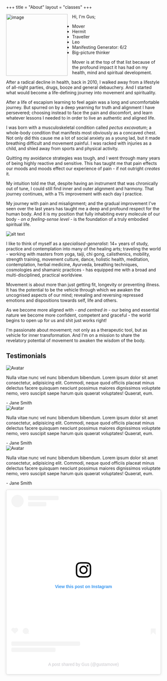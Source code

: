 +++
title = "About"
layout = "classes"
+++

<div class="article__head" style="">
    <img src="/images/gus.jpg" alt="image" height="200px" width="200px" style="float: left; margin-right: 15px;">
</div>



Hi, 
I'm Gus;


- Mover
- Hermit
- Traveller
- Leo
- Manifesting Generator: 6/2
- Big-picture thinker

Mover is at the top of that list because of the profound impact it has had on my health, mind and spiritual development. 

After a radical decline in health, back in 2010, I walked away from a lifestyle of all-night parties, drugs, booze and general debauchery. And I started what would become a life-defining journey into movement and spirituality. 

After a life of escapism learning to feel again was a long and uncomfortable journey. But spurred on by a deep yearning for truth and alignment I have persevered; choosing instead to face the pain and discomfort, and learn whatever lessons I needed to in order to live an authentic and aligned life. 

I was born with a musculoskeletal condition called *pectus excavatum*; a whole-body condition that manifests most obviously as a concaved chest. Not only did this cause me a lot of social anxiety as a young lad, but it made breathing difficult and movement painful. I was racked with injuries as a child, and shied away from sports and physical activity. 

Quitting my avoidance strategies was tough, and I went through many years of being highly reactive and sensitive. This has taught me that pain effects our moods and moods effect our experience of pain - if not outright *creates* it. 

My intuition told me that, despite having an instrument that was chronically out of tune, I could still find inner and outer alignment and harmony. That journey continues, with a 1% improvement with each day I practice. 

My journey with pain and misalignment; and the gradual improvement I've seen over the last years has taught me a deep and profound respect for the human body. And it is my position that fully inhabiting every molecule of our body - *on a feeling-sense level* - is the foundation of a truly embodied spiritual life. 

![alt text](/images/gusbridge.jpg)

I like to think of myself as a *specialised-generalist*: 14+ years of study, practice and contemplation into many of the healing arts; traveling the world - working with masters from yoga, taiji, chi gong, calisthenics, mobility, strength training, movement culture, dance, holistic health, meditation, contemplation, herbal medicine, Ayurveda, breathing techniques, cosmologies and shamanic practices - has equipped me with a broad and multi-disciplined, practical worldview. 

Movement is about more than just getting fit, longevity or preventing illness. It has the potential to be the vehicle through which we awaken the uncognised aspects of our mind; revealing and reversing repressed emotions and dispositions towards self, life and others.

As we become more aligned with - *and centred in* - our being and essential nature we become more confident, competent and graceful - the world begins to open up for us and shit just works right! 

I'm passionate about movement; not only as a therapeutic tool, but as vehicle for inner transformation. And I'm on a mission to share the revelatory potential of movement to awaken the wisdom of the body. 

<!-- ![alt text](/images/58.png) -->

<!--Slider-->

   <h2>Testimonials</h2>
  <!-- Slider main container -->
<div class="swiper">
  <!-- Additional required wrapper -->
  <div class="swiper-wrapper">
    <!-- Slides -->
    <div class="swiper-slide">
      <div class="testimonial">
          <img src="/images/gus.jpg" alt="Avatar">
          <p>Nulla vitae nunc vel nunc bibendum bibendum. Lorem ipsum dolor sit amet consectetur, adipisicing elit. Commodi, neque quod officiis placeat minus delectus facere quisquam nesciunt possimus maiores dignissimos voluptate nemo, vero suscipit saepe harum quis quaerat voluptates! Quaerat, eum.</p>
          <span>- Jane Smith</span>
        </div>
      </div>
    <div class="swiper-slide">
      <div class="testimonial">
          <img src="/images/gus.jpg" alt="Avatar">
          <p>Nulla vitae nunc vel nunc bibendum bibendum. Lorem ipsum dolor sit amet consectetur, adipisicing elit. Commodi, neque quod officiis placeat minus delectus facere quisquam nesciunt possimus maiores dignissimos voluptate nemo, vero suscipit saepe harum quis quaerat voluptates! Quaerat, eum.</p>
          <span>- Jane Smith</span>
        </div>
    </div>
    <div class="swiper-slide">
      <div class="testimonial">
          <img src="/images/gus.jpg" alt="Avatar">
          <p>Nulla vitae nunc vel nunc bibendum bibendum. Lorem ipsum dolor sit amet consectetur, adipisicing elit. Commodi, neque quod officiis placeat minus delectus facere quisquam nesciunt possimus maiores dignissimos voluptate nemo, vero suscipit saepe harum quis quaerat voluptates! Quaerat, eum.</p>
          <span>- Jane Smith</span>
        </div>
    </div>
  </div>
  <!-- If we need pagination -->

  <!-- If we need navigation buttons -->
  <div class="swiper-button-prev"></div>
  <div class="swiper-button-next"></div>

  <!-- If we need scrollbar -->
  <div class="swiper-scrollbar"></div>
</div>
    
  <link
  rel="stylesheet"
  href="https://cdn.jsdelivr.net/npm/swiper@10/swiper-bundle.min.css"
/>

<script src="https://cdn.jsdelivr.net/npm/swiper@10/swiper-bundle.min.js"></script>

<script>
  const swiper = new Swiper('.swiper', {
  // Optional parameters
  direction: 'vertical',
  loop: true,

  // If we need pagination
  pagination: {
    el: '.swiper-pagination',
  },

  // Navigation arrows
  navigation: {
    nextEl: '.swiper-button-next',
    prevEl: '.swiper-button-prev',
  },

  // And if we need scrollbar
  scrollbar: {
    el: '.swiper-scrollbar',
  },
});

  </script>

<!--Instagram Feed-->
<div class="ifeeddiv">
<p class="ifeed" ><blockquote class="instagram-media" data-instgrm-captioned data-instgrm-permalink="https://www.instagram.com/p/CoVR5-_smFq/?utm_source=ig_embed&amp;utm_campaign=loading" data-instgrm-version="14" style=" background:#FFF; border:0; border-radius:3px; box-shadow:0 0 1px 0 rgba(0,0,0,0.5),0 1px 10px 0 rgba(0,0,0,0.15); margin: 1px; max-width:540px; min-width:326px; padding:0; width:99.375%; width:-webkit-calc(100% - 2px); width:calc(100% - 2px);"><div style="padding:16px;"> <a href="https://www.instagram.com/p/CoVR5-_smFq/?utm_source=ig_embed&amp;utm_campaign=loading" style=" background:#FFFFFF; line-height:0; padding:0 0; text-align:center; text-decoration:none; width:100%;" target="_blank"> <div style=" display: flex; flex-direction: row; align-items: center;"> <div style="background-color: #F4F4F4; border-radius: 50%; flex-grow: 0; height: 40px; margin-right: 14px; width: 40px;"></div> <div style="display: flex; flex-direction: column; flex-grow: 1; justify-content: center;"> <div style=" background-color: #F4F4F4; border-radius: 4px; flex-grow: 0; height: 14px; margin-bottom: 6px; width: 100px;"></div> <div style=" background-color: #F4F4F4; border-radius: 4px; flex-grow: 0; height: 14px; width: 60px;"></div></div></div><div style="padding: 19% 0;"></div> <div style="display:block; height:50px; margin:0 auto 12px; width:50px;"><svg width="50px" height="50px" viewBox="0 0 60 60" version="1.1" xmlns="https://www.w3.org/2000/svg" xmlns:xlink="https://www.w3.org/1999/xlink"><g stroke="none" stroke-width="1" fill="none" fill-rule="evenodd"><g transform="translate(-511.000000, -20.000000)" fill="#000000"><g><path d="M556.869,30.41 C554.814,30.41 553.148,32.076 553.148,34.131 C553.148,36.186 554.814,37.852 556.869,37.852 C558.924,37.852 560.59,36.186 560.59,34.131 C560.59,32.076 558.924,30.41 556.869,30.41 M541,60.657 C535.114,60.657 530.342,55.887 530.342,50 C530.342,44.114 535.114,39.342 541,39.342 C546.887,39.342 551.658,44.114 551.658,50 C551.658,55.887 546.887,60.657 541,60.657 M541,33.886 C532.1,33.886 524.886,41.1 524.886,50 C524.886,58.899 532.1,66.113 541,66.113 C549.9,66.113 557.115,58.899 557.115,50 C557.115,41.1 549.9,33.886 541,33.886 M565.378,62.101 C565.244,65.022 564.756,66.606 564.346,67.663 C563.803,69.06 563.154,70.057 562.106,71.106 C561.058,72.155 560.06,72.803 558.662,73.347 C557.607,73.757 556.021,74.244 553.102,74.378 C549.944,74.521 548.997,74.552 541,74.552 C533.003,74.552 532.056,74.521 528.898,74.378 C525.979,74.244 524.393,73.757 523.338,73.347 C521.94,72.803 520.942,72.155 519.894,71.106 C518.846,70.057 518.197,69.06 517.654,67.663 C517.244,66.606 516.755,65.022 516.623,62.101 C516.479,58.943 516.448,57.996 516.448,50 C516.448,42.003 516.479,41.056 516.623,37.899 C516.755,34.978 517.244,33.391 517.654,32.338 C518.197,30.938 518.846,29.942 519.894,28.894 C520.942,27.846 521.94,27.196 523.338,26.654 C524.393,26.244 525.979,25.756 528.898,25.623 C532.057,25.479 533.004,25.448 541,25.448 C548.997,25.448 549.943,25.479 553.102,25.623 C556.021,25.756 557.607,26.244 558.662,26.654 C560.06,27.196 561.058,27.846 562.106,28.894 C563.154,29.942 563.803,30.938 564.346,32.338 C564.756,33.391 565.244,34.978 565.378,37.899 C565.522,41.056 565.552,42.003 565.552,50 C565.552,57.996 565.522,58.943 565.378,62.101 M570.82,37.631 C570.674,34.438 570.167,32.258 569.425,30.349 C568.659,28.377 567.633,26.702 565.965,25.035 C564.297,23.368 562.623,22.342 560.652,21.575 C558.743,20.834 556.562,20.326 553.369,20.18 C550.169,20.033 549.148,20 541,20 C532.853,20 531.831,20.033 528.631,20.18 C525.438,20.326 523.257,20.834 521.349,21.575 C519.376,22.342 517.703,23.368 516.035,25.035 C514.368,26.702 513.342,28.377 512.574,30.349 C511.834,32.258 511.326,34.438 511.181,37.631 C511.035,40.831 511,41.851 511,50 C511,58.147 511.035,59.17 511.181,62.369 C511.326,65.562 511.834,67.743 512.574,69.651 C513.342,71.625 514.368,73.296 516.035,74.965 C517.703,76.634 519.376,77.658 521.349,78.425 C523.257,79.167 525.438,79.673 528.631,79.82 C531.831,79.965 532.853,80.001 541,80.001 C549.148,80.001 550.169,79.965 553.369,79.82 C556.562,79.673 558.743,79.167 560.652,78.425 C562.623,77.658 564.297,76.634 565.965,74.965 C567.633,73.296 568.659,71.625 569.425,69.651 C570.167,67.743 570.674,65.562 570.82,62.369 C570.966,59.17 571,58.147 571,50 C571,41.851 570.966,40.831 570.82,37.631"></path></g></g></g></svg></div><div style="padding-top: 8px;"> <div style=" color:#3897f0; font-family:Arial,sans-serif; font-size:14px; font-style:normal; font-weight:550; line-height:18px;">View this post on Instagram</div></div><div style="padding: 12.5% 0;"></div> <div style="display: flex; flex-direction: row; margin-bottom: 14px; align-items: center;"><div> <div style="background-color: #F4F4F4; border-radius: 50%; height: 12.5px; width: 12.5px; transform: translateX(0px) translateY(7px);"></div> <div style="background-color: #F4F4F4; height: 12.5px; transform: rotate(-45deg) translateX(3px) translateY(1px); width: 12.5px; flex-grow: 0; margin-right: 14px; margin-left: 2px;"></div> <div style="background-color: #F4F4F4; border-radius: 50%; height: 12.5px; width: 12.5px; transform: translateX(9px) translateY(-18px);"></div></div><div style="margin-left: 8px;"> <div style=" background-color: #F4F4F4; border-radius: 50%; flex-grow: 0; height: 20px; width: 20px;"></div> <div style=" width: 0; height: 0; border-top: 2px solid transparent; border-left: 6px solid #f4f4f4; border-bottom: 2px solid transparent; transform: translateX(16px) translateY(-4px) rotate(30deg)"></div></div><div style="margin-left: auto;"> <div style=" width: 0px; border-top: 8px solid #F4F4F4; border-right: 8px solid transparent; transform: translateY(16px);"></div> <div style=" background-color: #F4F4F4; flex-grow: 0; height: 12px; width: 16px; transform: translateY(-4px);"></div> <div style=" width: 0; height: 0; border-top: 8px solid #F4F4F4; border-left: 8px solid transparent; transform: translateY(-4px) translateX(8px);"></div></div></div> <div style="display: flex; flex-direction: column; flex-grow: 1; justify-content: center; margin-bottom: 24px;"> <div style=" background-color: #F4F4F4; border-radius: 4px; flex-grow: 0; height: 14px; margin-bottom: 6px; width: 224px;"></div> <div style=" background-color: #F4F4F4; border-radius: 4px; flex-grow: 0; height: 14px; width: 144px;"></div></div></a><p style=" color:#c9c8cd; font-family:Arial,sans-serif; font-size:14px; line-height:17px; margin-bottom:0; margin-top:8px; overflow:hidden; padding:8px 0 7px; text-align:center; text-overflow:ellipsis; white-space:nowrap;"><a href="https://www.instagram.com/p/CoVR5-_smFq/?utm_source=ig_embed&amp;utm_campaign=loading" style=" color:#c9c8cd; font-family:Arial,sans-serif; font-size:14px; font-style:normal; font-weight:normal; line-height:17px; text-decoration:none;" target="_blank">A post shared by Gus (@gustamove)</a></p></div></blockquote> <script async src="//www.instagram.com/embed.js"></script></p>
</div>

